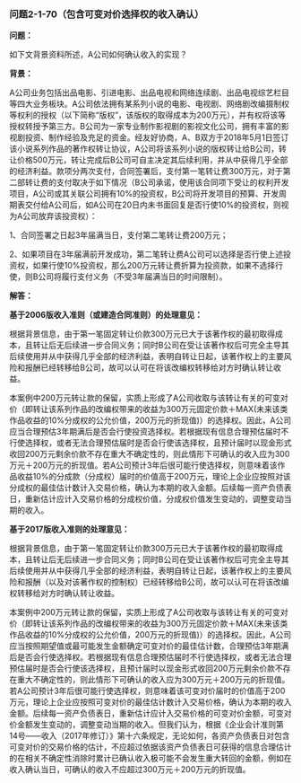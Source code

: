 ### 问题2-1-70（包含可变对价选择权的收入确认）

**问题：**

如下文背景资料所述，A公司如何确认收入的实现？

**背景：**

A公司业务包括出品电影、引进电影、出品电视和网络连续剧、出品电视综艺栏目等四大业务板块。A公司依法拥有某系列小说的电影、电视剧、网络剧改编摄制权等权利的授权（以下简称“版权”，该版权的取得成本为200万元），并有权将该等授权转授予第三方。B公司为一家专业制作影视剧的影视文化公司，拥有丰富的影视剧投资、制作经验及充足的资金。经友好协商，A、B双方于2018年5月1日签订该小说系列作品的著作权转让协议，A公司将该系列小说的版权转让给B公司，转让价格500万元，转让完成后B公司可自主决定其后续利用，并从中获得几乎全部的经济利益。款项分两次支付，合同签署后，支付第一笔转让费300万元，对于第二部转让费的支付取决于如下情况（B公司承诺，使用该合同项下受让的权利开发项目，A公司或其关联公司拥有10%的投资权，B公司将开发项目的预算、开发周期表交付给A公司后，如A公司在20日内未书面回复是否行使10%的投资权，则视为A公司放弃该投资权）：

1、合同签署之日起3年届满当日，支付第二笔转让费200万元；

2、如果项目在3年届满前开发成功，第二笔转让费A公司可以选择是否行使上述投资权，如果行使10%投资权，那么200万元转让费折算为投资款，如果不选择行使，则B公司将履行支付义务（不受3年届满当日的时间限制）。

**解答：**

**基于2006版收入准则（或建造合同准则）的处理意见：**

根据背景信息，由于第一笔固定转让价款300万元已大于该著作权的最初取得成本，且转让后无后续进一步合同义务；同时B公司在受让该著作权后可完全主导其后续使用并从中获得几乎全部的经济利益，表明自转让日起，该著作权上的主要风险和报酬已经转移给B公司，故可以认可在将该改编权转移给对方时确认转让收益。

本案例中200万元转让款的保留，实质上形成了A公司收取与该转让有关的可变对价（即转让该系列作品的改编权带来的收益为300万元固定价款＋MAX(未来该类作品收益的10%分成权的公允价值，200万元的折现值)）的选择权。因此，A公司应当合理预估3年期满后是否会行使投资选择权。若根据现有信息合理预估届时不行使选择权，或者无法合理预估届时是否会行使该选择权，且预计届时以现金形式收回200万元剩余价款不存在重大不确定性的，则此情形下可确认的收入应为300万元＋200万元的折现值。若A公司预计3年后很可能行使选择权，则意味着该作品收益10%的分成款（分成权）届时的价值高于200万元，理论上企业应按照对该分成权的最佳估计数计入交易价格，确认为本期的收入金额。后续每一资产负债表日，重新估计应计入交易价格的分成权价值，分成权价值发生变动的，调整变动当期的收入。

**基于2017版收入准则的处理意见：**

根据背景信息，由于第一笔固定转让价款300万元已大于该著作权的最初取得成本，且转让后无后续进一步合同义务；同时B公司在受让该著作权后可完全主导其后续使用并从中获得几乎全部的经济利益，表明自转让日起，该著作权上的主要风险和报酬（以及对该著作权的控制权）已经转移给B公司，故可以认可在将该改编权转移给对方时确认转让收益。

本案例中200万元转让款的保留，实质上形成了A公司收取与该转让有关的可变对价（即转让该系列作品的改编权带来的收益为300万元固定价款＋MAX(未来该类作品收益的10%分成权的公允价值，200万元的折现值)）的选择权。因此，A公司应当按照期望值或最可能发生金额确定可变对价的最佳估计数，合理预估3年期满后是否会行使选择权。若根据现有信息合理预估届时不行使选择权，或者无法合理预估届时是否会行使该选择权，且预计届时以现金形式收回200万元剩余价款不存在重大不确定性的，则此情形下可确认的收入应为300万元＋200万元的折现值。若A公司预计3年后很可能行使选择权，则意味着该可变对价届时的价值高于200万元，理论上企业应按照可变对价的最佳估计数计入交易价格，确认为本期的收入金额。后续每一资产负债表日，重新估计应计入交易价格的可变对价金额，可变对价金额发生变动的，调整变动当期的收入。但我们认为，根据《企业会计准则第14号——收入（2017年修订）》第十六条规定，无论如何，各资产负债表日对包含可变对价的交易价格的估计，不应超过依据该资产负债表日可获得的信息合理估计的在相关不确定性消除时累计已确认收入极可能不会发生重大转回的金额，例如在收入确认当日，可确认的收入不应超过300万元＋200万元的折现值。
